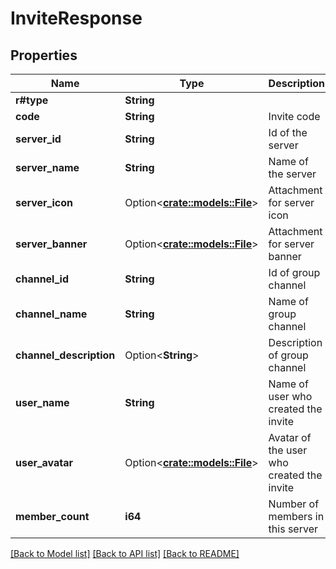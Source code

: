 # InviteResponse

## Properties

Name | Type | Description | Notes
------------ | ------------- | ------------- | -------------
**r#type** | **String** |  | 
**code** | **String** | Invite code | 
**server_id** | **String** | Id of the server | 
**server_name** | **String** | Name of the server | 
**server_icon** | Option<[**crate::models::File**](File.md)> | Attachment for server icon | [optional]
**server_banner** | Option<[**crate::models::File**](File.md)> | Attachment for server banner | [optional]
**channel_id** | **String** | Id of group channel | 
**channel_name** | **String** | Name of group channel | 
**channel_description** | Option<**String**> | Description of group channel | [optional]
**user_name** | **String** | Name of user who created the invite | 
**user_avatar** | Option<[**crate::models::File**](File.md)> | Avatar of the user who created the invite | [optional]
**member_count** | **i64** | Number of members in this server | 

[[Back to Model list]](../README.md#documentation-for-models) [[Back to API list]](../README.md#documentation-for-api-endpoints) [[Back to README]](../README.md)


